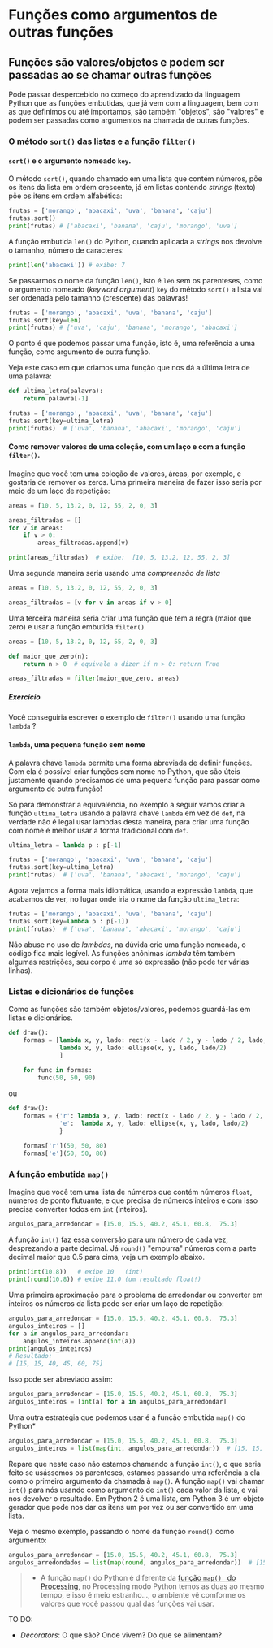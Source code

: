 # Funções como argumentos de outras funções
## Funções são valores/objetos e podem ser passadas ao se chamar outras funções

Pode passar despercebido no começo do aprendizado da linguagem Python que as funções embutidas, que já vem com a linguagem, bem com as que definimos ou até importamos, são também "objetos", são "valores" e podem ser passadas como argumentos na chamada de outras funções. 

### O método `sort()` das listas e a função `filter()`

#### `sort()` e o argumento nomeado `key`. 

O método `sort()`, quando chamado em uma lista que contém números, põe os itens da lista em ordem crescente, já em listas contendo *strings* (texto) põe os itens em ordem alfabética:

```python
frutas = ['morango', 'abacaxi', 'uva', 'banana', 'caju']
frutas.sort()
print(frutas) # ['abacaxi', 'banana', 'caju', 'morango', 'uva']
```

A função embutida `len()` do Python, quando aplicada a *strings* nos devolve o tamanho, número de caracteres: 

```python
print(len('abacaxi')) # exibe: 7
```
Se passarmos o nome da função `len()`, isto é `len` sem os parenteses, como o argumento nomeado (*keyword argument*) `key` do método `sort()` a lista vai ser ordenada pelo tamanho (crescente) das palavras!

```python
frutas = ['morango', 'abacaxi', 'uva', 'banana', 'caju']
frutas.sort(key=len)
print(frutas) # ['uva', 'caju', 'banana', 'morango', 'abacaxi']
```
O ponto é que podemos passar uma função, isto é, uma referência a uma função, como argumento de outra função.

Veja este caso em que criamos uma função que nos dá a última letra de uma palavra:

```python
def ultima_letra(palavra):
    return palavra[-1]

frutas = ['morango', 'abacaxi', 'uva', 'banana', 'caju']
frutas.sort(key=ultima_letra)
print(frutas)  # ['uva', 'banana', 'abacaxi', 'morango', 'caju']
```

#### Como remover valores de uma coleção, com um laço e com a função `filter()`.

Imagine que você tem uma coleção de valores, áreas, por exemplo, e gostaria de remover os zeros. Uma primeira maneira de fazer isso seria por meio de um laço de repetição:

```python
areas = [10, 5, 13.2, 0, 12, 55, 2, 0, 3]

areas_filtradas = []
for v in areas:
    if v > 0:
        areas_filtradas.append(v)

print(areas_filtradas)  # exibe:  [10, 5, 13.2, 12, 55, 2, 3]
```

Uma segunda maneira seria usando uma *compreensão de lista*

```python
areas = [10, 5, 13.2, 0, 12, 55, 2, 0, 3]

areas_filtradas = [v for v in areas if v > 0]
```

Uma terceira maneira seria criar uma função que tem a regra (maior que zero) e usar a função embutida `filter()`

```python
areas = [10, 5, 13.2, 0, 12, 55, 2, 0, 3]

def maior_que_zero(n):
    return n > 0  # equivale a dizer if n > 0: return True  

areas_filtradas = filter(maior_que_zero, areas)
```

##### Exercício

Você conseguiria escrever o exemplo de `filter()` usando uma função `lambda` ?


#### `lambda`, uma pequena função sem nome

A palavra chave `lambda` permite uma forma abreviada de definir funções. Com ela é possível criar funções sem nome no Python, que são úteis justamente quando precisamos de uma pequena função para passar como argumento de outra função! 

Só para demonstrar a equivalência, no exemplo a seguir vamos criar a função `ultima_letra` usando a palavra chave `lambda` em vez de `def`, na verdade não é legal usar lambdas desta maneira, para criar uma função com nome é melhor usar a forma tradicional com `def`.

```python
ultima_letra = lambda p : p[-1]

frutas = ['morango', 'abacaxi', 'uva', 'banana', 'caju']
frutas.sort(key=ultima_letra)
print(frutas)  # ['uva', 'banana', 'abacaxi', 'morango', 'caju']
```

Agora vejamos a forma mais idiomática, usando a expressão `lambda`, que acabamos de ver, no lugar onde iria o nome da função `ultima_letra`:

```python
frutas = ['morango', 'abacaxi', 'uva', 'banana', 'caju']
frutas.sort(key=lambda p : p[-1])
print(frutas)  # ['uva', 'banana', 'abacaxi', 'morango', 'caju']
```

Não abuse no uso de *lambdas*, na dúvida crie uma função nomeada, o código fica mais legível. As funções anônimas *lambda* têm também algumas restrições, seu corpo é uma só expressão (não pode ter várias linhas).

### Listas e dicionários de funções

Como as funções são também objetos/valores, podemos guardá-las em listas e dicionários.

```python                        
def draw():
    formas = [lambda x, y, lado: rect(x - lado / 2, y - lado / 2, lado, lado),
              lambda x, y, lado: ellipse(x, y, lado, lado/2)
              ]
    
    for func in formas:
        func(50, 50, 90)
```

ou

```python                        
def draw():
    formas = {'r': lambda x, y, lado: rect(x - lado / 2, y - lado / 2, lado, lado),
              'e':  lambda x, y, lado: ellipse(x, y, lado, lado/2)
              }
    
    formas['r'](50, 50, 80)
    formas['e'](50, 50, 80)
```

### A função embutida `map()`

Imagine que você tem uma lista de números que contém números `float`, números de ponto flutuante, e que precisa de números inteiros e com isso precisa converter todos em `int` (inteiros).

```python
angulos_para_arredondar = [15.0, 15.5, 40.2, 45.1, 60.8,  75.3]
```

A função `int()` faz essa conversão para um número de cada vez, desprezando a parte decimal. Já `round()` "empurra" números com a parte decimal maior que 0.5 para cima, veja um exemplo abaixo.

```python
print(int(10.8))   # exibe 10   (int)
print(round(10.8)) # exibe 11.0 (um resultado float!)
```

Uma primeira aproximação para o problema de arredondar ou converter em inteiros os números da lista pode ser criar um laço de repetição:

```python
angulos_para_arredondar = [15.0, 15.5, 40.2, 45.1, 60.8,  75.3]
angulos_inteiros = []
for a in angulos_para_arredondar:
    angulos_inteiros.append(int(a))
print(angulos_inteiros)
# Resultado:
# [15, 15, 40, 45, 60, 75]
```
Isso pode ser abreviado assim:

```python
angulos_para_arredondar = [15.0, 15.5, 40.2, 45.1, 60.8,  75.3]
angulos_inteiros = [int(a) for a in angulos_para_arredondar]
```

Uma outra estratégia que podemos usar é a função embutida `map()` do Python* 

```python
angulos_para_arredondar = [15.0, 15.5, 40.2, 45.1, 60.8,  75.3]
angulos_inteiros = list(map(int, angulos_para_arredondar))  # [15, 15, 40, 45, 60, 75]
```

Repare que neste caso não estamos chamando a função `int()`, o que seria feito se usássemos os parenteses, estamos passando uma referência a ela como o primeiro argumento da chamada à `map()`. A função `map()` vai chamar `int()` para nós usando como argumento de `int()` cada valor da lista, e vai nos devolver o resultado. Em Python 2 é uma lista, em Python 3 é um objeto gerador que pode nos dar os itens um por vez ou ser convertido em uma lista.

Veja o mesmo exemplo, passando o nome da função `round()` como argumento:

```python
angulos_para_arredondar = [15.0, 15.5, 40.2, 45.1, 60.8,  75.3]
angulos_arredondados = list(map(round, angulos_para_arredondar))  # [15.0, 16.0, 40.0, 45.0, 61.0, 75.0]
```

>* A função `map()` do Python  é diferente da [função `map() ` do Processing](https://github.com/villares/material-aulas/blob/master/Processing-Python/map_lerp.md), no Processing modo Python temos as duas ao mesmo tempo, e isso é meio estranho..., o ambiente vê comforme os valores que você passou qual das funções vai usar.
>
TO DO: 
 - *Decorators*: O que são? Onde vivem? Do que se alimentam?
